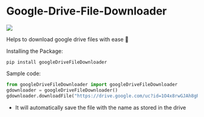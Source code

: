 # Google-Drive-File-Downloader

<a href="https://pypi.org/project/googledrivefiledownloader/" alt="Google-Drive-File-Downloader"> <img src="https://img.shields.io/pypi/dm/googledrivefiledownloader?color=green" /></a>

Helps to download google drive files with ease 🎉

Installing the Package:

`pip install googleDriveFileDownloader`

Sample code:

```python
from googleDriveFileDownloader import googleDriveFileDownloader
gdownloader = googleDriveFileDownloader()
gdownloader.downloadFile("https://drive.google.com/uc?id=1O4x8rwGJAh8gRo8sjm0kuKFf6vCEm93G&export=download")
```

* It will automatically save the file with the name as stored in the drive
